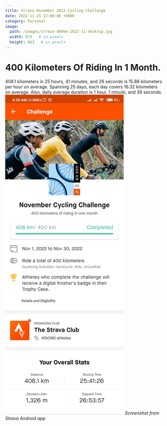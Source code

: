 ```yaml
---
title: Strava November 2022 Cycling Challenge
date: 2022-11-25 12:00:00 +0800
category: Personal
image:
  path: /images/strava-400km-2022-11-desktop.jpg
  width: 973   # in pixels
  height: 663   # in pixels
---
```


# 400 Kilometers Of Riding In 1 Month. 
408.1 kilometers in 25 hours, 41 minutes, and 26 seconds is 15.88 kilometers per hour on average. Spanning 25 days, each day covers 16.32 kilometers on average. Also, daily average duration is 1 hour, 1 minute, and 39 seconds.
![Screenshot](/images/strava-400km-2022-11.jpg)
_Screenshot from Strava Android app_
